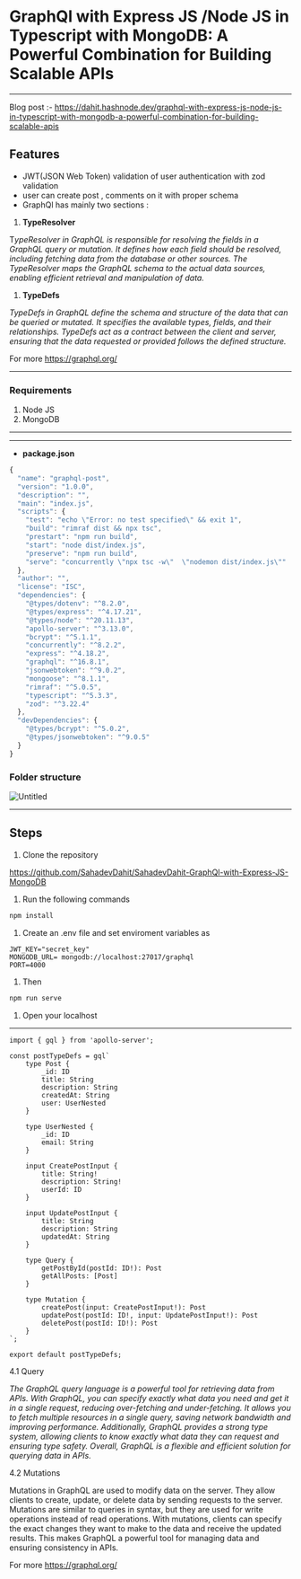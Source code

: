 # GraphQl with Express JS /Node JS in Typescript with MongoDB: A Powerful Combination for Building Scalable APIs

---
Blog post :- https://dahit.hashnode.dev/graphql-with-express-js-node-js-in-typescript-with-mongodb-a-powerful-combination-for-building-scalable-apis

## **Features**

- JWT(JSON Web Token)  validation of user authentication with zod validation
- user can create post , comments on it with proper schema
- GraphQl has mainly two sections :
1. **TypeResolver**

T*ypeResolver in GraphQL is responsible for resolving the fields in a GraphQL query or mutation. It defines how each field should be resolved, including fetching data from the database or other sources. The TypeResolver maps the GraphQL schema to the actual data sources, enabling efficient retrieval and manipulation of data.*

1. **TypeDefs**

*TypeDefs in GraphQL define the schema and structure of the data that can be queried or mutated. It specifies the available types, fields, and their relationships. TypeDefs act as a contract between the client and server, ensuring that the data requested or provided follows the defined structure.*

For more https://graphql.org/

---

### Requirements

1. Node JS
2. MongoDB

---


---

- **package.json**

```jsx
{
  "name": "graphql-post",
  "version": "1.0.0",
  "description": "",
  "main": "index.js",
  "scripts": {
    "test": "echo \"Error: no test specified\" && exit 1",
    "build": "rimraf dist && npx tsc",
    "prestart": "npm run build",
    "start": "node dist/index.js",
    "preserve": "npm run build",
    "serve": "concurrently \"npx tsc -w\"  \"nodemon dist/index.js\""
  },
  "author": "",
  "license": "ISC",
  "dependencies": {
    "@types/dotenv": "^8.2.0",
    "@types/express": "^4.17.21",
    "@types/node": "^20.11.13",
    "apollo-server": "^3.13.0",
    "bcrypt": "^5.1.1",
    "concurrently": "^8.2.2",
    "express": "^4.18.2",
    "graphql": "^16.8.1",
    "jsonwebtoken": "^9.0.2",
    "mongoose": "^8.1.1",
    "rimraf": "^5.0.5",
    "typescript": "^5.3.3",
    "zod": "^3.22.4"
  },
  "devDependencies": {
    "@types/bcrypt": "^5.0.2",
    "@types/jsonwebtoken": "^9.0.5"
  }
}
```

### Folder structure

![Untitled](https://prod-files-secure.s3.us-west-2.amazonaws.com/8897c488-01af-49ef-8d28-2b81d59b92b0/1a9e976e-e741-4234-9c4e-a6599fb7eed0/Untitled.png)

---

## **Steps**

1. Clone the repository

https://github.com/SahadevDahit/SahadevDahit-GraphQl-with-Express-JS-MongoDB

1. Run the following commands

```jsx
npm install
```

1. Create an  .env file and set enviroment variables as

```
JWT_KEY="secret_key"
MONGODB_URL= mongodb://localhost:27017/graphql
PORT=4000
```

1. Then

```jsx
npm run serve
```

1. Open your localhost


---

```tsx
import { gql } from 'apollo-server';

const postTypeDefs = gql`
    type Post {
        _id: ID
        title: String
        description: String
        createdAt: String
        user: UserNested
    }

    type UserNested {
        _id: ID
        email: String
    }

    input CreatePostInput {
        title: String!
        description: String!
        userId: ID
    }

    input UpdatePostInput {
        title: String
        description: String
        updatedAt: String
    }

    type Query {
        getPostById(postId: ID!): Post
        getAllPosts: [Post]
    }

    type Mutation {
        createPost(input: CreatePostInput!): Post
        updatePost(postId: ID!, input: UpdatePostInput!): Post
        deletePost(postId: ID!): Post
    }
`;

export default postTypeDefs;

```

4.1 Query

*The GraphQL query language is a powerful tool for retrieving data from APIs. With GraphQL, you can specify exactly what data you need and get it in a single request, reducing over-fetching and under-fetching. It allows you to fetch multiple resources in a single query, saving network bandwidth and improving performance. Additionally, GraphQL provides a strong type system, allowing clients to know exactly what data they can request and ensuring type safety. Overall, GraphQL is a flexible and efficient solution for querying data in APIs.*

4.2 Mutations

Mutations in GraphQL are used to modify data on the server. They allow clients to create, update, or delete data by sending requests to the server. Mutations are similar to queries in syntax, but they are used for write operations instead of read operations. With mutations, clients can specify the exact changes they want to make to the data and receive the updated results. This makes GraphQL a powerful tool for managing data and ensuring consistency in APIs.

For more https://graphql.org/


